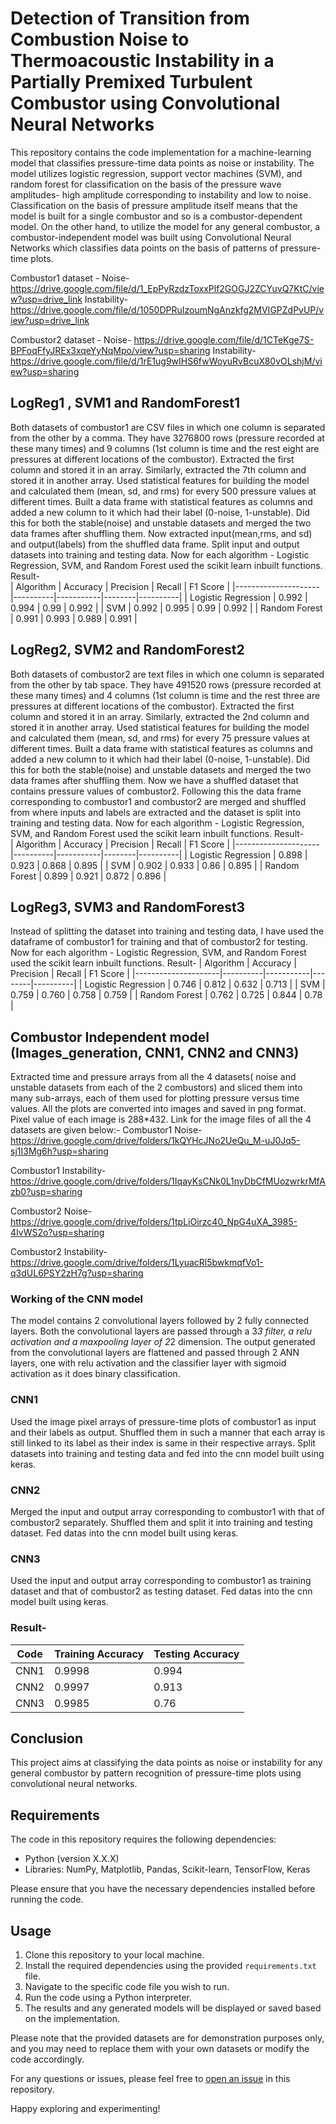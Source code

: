 # Detection of Transition from Combustion Noise to Thermoacoustic Instability in a Partially Premixed Turbulent Combustor using Convolutional Neural Networks

This repository contains the code implementation for a machine-learning model that classifies pressure-time data points as noise or instability. The model utilizes logistic regression, support vector machines (SVM), and random forest for classification on the basis of the pressure wave amplitudes- high amplitude corresponding to instability and low to noise. Classification on the basis of pressure amplitude itself means that the model is built for a single combustor and so is a combustor-dependent model. On the other hand, to utilize the model for any general combustor, a combustor-independent model was built using Convolutional Neural Networks which classifies data points on the basis of patterns of pressure-time plots.

Combustor1 dataset - Noise-        https://drive.google.com/file/d/1_EpPyRzdzToxxPlf2GOGJ2ZCYuvQ7KtC/view?usp=drive_link
                     Instability-  https://drive.google.com/file/d/1050DPRuIzoumNgAnzkfg2MVIGPZdPvUP/view?usp=drive_link

Combustor2 dataset - Noise-        https://drive.google.com/file/d/1CTeKge7S-BPFoqFfyJREx3xqeYyNqMpo/view?usp=sharing
                     Instability-  https://drive.google.com/file/d/1rE1ug9wIHS6fwWoyuRvBcuX80vOLshjM/view?usp=sharing

## LogReg1 , SVM1 and RandomForest1

Both datasets of combustor1 are  CSV files in which one column is separated from the other by a comma. They have 3276800 rows (pressure recorded at these many times) and 9 columns (1st column is time and the rest eight are pressures at different locations of the combustor). Extracted the first column and stored it in an array. Similarly, extracted the 7th column and stored it in another array. Used statistical features for building the model and calculated them (mean, sd, and rms) for every 500 pressure values at different times. Built a data frame with statistical features as columns and added a new column to it which had their label (0-noise, 1-unstable). Did this for both the stable(noise) and unstable datasets and merged the two data frames after shuffling them. Now extracted input(mean,rms, and sd) and output(labels) from the shuffled data frame. Split input and output datasets into training and testing data. Now for each algorithm - Logistic Regression, SVM, and Random Forest used the scikit learn inbuilt functions. 
Result-  
| Algorithm           | Accuracy | Precision | Recall | F1 Score |
|---------------------|----------|-----------|--------|----------|
| Logistic Regression | 0.992    | 0.994     | 0.99   | 0.992    |
| SVM                 | 0.992    | 0.995     | 0.99   | 0.992    |
| Random Forest       | 0.991    | 0.993     | 0.989  | 0.991    |


## LogReg2, SVM2 and RandomForest2

Both datasets of combustor2 are text files in which one column is separated from the other by tab space. They have 491520 rows (pressure recorded at these many times) and 4 columns (1st column is time and the rest three are pressures at different locations of the combustor). Extracted the first column and stored it in an array. Similarly, extracted the 2nd column and stored it in another array. Used statistical features for building the model and calculated them (mean, sd, and rms) for every 75 pressure values at different times. Built a data frame with statistical features as columns and added a new column to it which had their label (0-noise, 1-unstable). Did this for both the stable(noise) and unstable datasets and merged the two data frames after shuffling them. Now we have a shuffled dataset that contains pressure values of combustor2. Following this the data frame corresponding to combustor1 and combustor2 are merged and shuffled from where inputs and labels are extracted and the dataset is split into training and testing data. Now for each algorithm - Logistic Regression, SVM, and Random Forest used the scikit learn inbuilt functions. 
Result-  
| Algorithm           | Accuracy | Precision | Recall | F1 Score |
|---------------------|----------|-----------|--------|----------|
| Logistic Regression | 0.898    | 0.923     | 0.868  | 0.895    |
| SVM                 | 0.902    | 0.933     | 0.86   | 0.895    |
| Random Forest       | 0.899    | 0.921     | 0.872  | 0.896    |


## LogReg3, SVM3 and RandomForest3

Instead of splitting the dataset into training and testing data, I have used the dataframe of combustor1 for training and that of combustor2 for testing. Now for each algorithm - Logistic Regression, SVM, and Random Forest used the scikit learn inbuilt functions.
Result-
| Algorithm           | Accuracy | Precision | Recall | F1 Score |
|---------------------|----------|-----------|--------|----------|
| Logistic Regression | 0.746    | 0.812     | 0.632  | 0.713    |
| SVM                 | 0.759    | 0.760     | 0.758  | 0.759    |
| Random Forest       | 0.762    | 0.725     | 0.844  | 0.78     |

## Combustor Independent model (Images_generation, CNN1, CNN2 and CNN3)

Extracted time and pressure arrays from all the 4 datasets( noise and unstable datasets from each of the 2 combustors) and sliced them into many sub-arrays, each of them used for plotting pressure versus time values. All the plots are converted into images and saved in png format. Pixel value of each image is 288*432. Link for the image files of all the 4 datasets are given below:-
Combustor1 Noise- https://drive.google.com/drive/folders/1kQYHcJNo2UeQu_M-uJ0Jq5-sj1I3Mg6h?usp=sharing

Combustor1 Instability- https://drive.google.com/drive/folders/1IqayKsCNk0L1nyDbCfMUozwrkrMfAzb0?usp=sharing

Combustor2 Noise- https://drive.google.com/drive/folders/1tpLiOirzc40_NpG4uXA_3985-4IvWS2o?usp=sharing

Combustor2 Instability- https://drive.google.com/drive/folders/1LyuacRl5bwkmqfVo1-q3dUL6PSY2zH7g?usp=sharing

### Working of the CNN model
The model contains 2 convolutional layers followed by 2 fully connected layers. Both the convolutional layers are passed through a 3*3 filter, a relu activation and a maxpooling layer of 2*2 dimension. The output generated from the convolutional layers are flattened and passed through 2 ANN layers, one with relu activation and the classifier layer with sigmoid activation as it does binary classification.

### CNN1
Used the image pixel arrays of pressure-time plots of combustor1 as input and their labels as output. Shuffled them in such a manner that each array is still linked to its label as their index is same in their respective arrays. Split datasets into training and testing data and fed into the cnn model built using keras. 

### CNN2
Merged the input and output array  corresponding to combustor1 with that of combustor2 separately. Shuffled them and split it into training and testing dataset. Fed datas into the cnn model built using keras.

### CNN3
Used the input and output array corresponding to combustor1 as training dataset and that of combustor2 as testing dataset. Fed datas into the cnn model built using keras.

### Result-

| Code  | Training Accuracy | Testing Accuracy | 
|-------|-------------------|------------------|
| CNN1  |    0.9998         |      0.994       | 
| CNN2  |    0.9997         |      0.913       | 
| CNN3  |    0.9985         |      0.76        | 

## Conclusion
This project aims at classifying the data points as noise or instability for any general combustor by pattern recognition of pressure-time plots using convolutional neural networks.

## Requirements

The code in this repository requires the following dependencies:
- Python (version X.X.X)
- Libraries: NumPy, Matplotlib, Pandas, Scikit-learn, TensorFlow, Keras

Please ensure that you have the necessary dependencies installed before running the code.

## Usage

1. Clone this repository to your local machine.
2. Install the required dependencies using the provided `requirements.txt` file.
3. Navigate to the specific code file you wish to run.
4. Run the code using a Python interpreter.
5. The results and any generated models will be displayed or saved based on the implementation.

Please note that the provided datasets are for demonstration purposes only, and you may need to replace them with your own datasets or modify the code accordingly.

For any questions or issues, please feel free to [open an issue](https://github.com/aakarsh-1123/Surge/issues) in this repository.

Happy exploring and experimenting!
